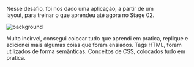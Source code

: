 Nesse desafio, foi nos dado uma aplicação, a partir de um layout, para treinar o que aprendeu até agora no Stage 02.

![background](https://github.com/erikpablo/protegido/assets/159021301/bd26bd45-f487-49c8-a343-fe44d49e00ef)


Muito incirvel, consegui colocar tudo que aprendi em pratica, replique e adicionei mais algumas coias que foram ensiados. 
Tags HTML, foram utilizados de forma semânticas. 
Conceitos de CSS, colocados tudo em pratica. 
